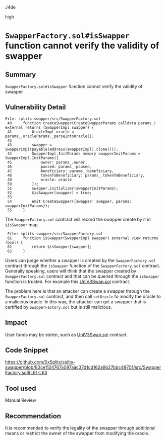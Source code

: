 J4de

high

# `SwapperFactory.sol#isSwapper` function cannot verify the validity of swapper

## Summary

`SwapperFactory.sol#isSwapper` function cannot verify the validity of swapper

## Vulnerability Detail

```solidity
File: splits-swapper/src/SwapperFactory.sol
 40     function createSwapper(CreateSwapperParams calldata params_) external returns (SwapperImpl swapper) {
 41         OracleImpl oracle = params_.oracleParams._parseIntoOracle();
 42
 43         swapper = SwapperImpl(payable(address(swapperImpl).clone()));
 44         SwapperImpl.InitParams memory swapperInitParams = SwapperImpl.InitParams({
 45             owner: params_.owner,
 46             paused: params_.paused,
 47             beneficiary: params_.beneficiary,
 48             tokenToBeneficiary: params_.tokenToBeneficiary,
 49             oracle: oracle
 50         });
 51         swapper.initializer(swapperInitParams);
 52         $isSwapper[swapper] = true;
 53
 54         emit CreateSwapper({swapper: swapper, params: swapperInitParams});
 55     }
```

The `SwapperFactory.sol` contract will record the swapper create by it in `$isSwapper` map.

```solidity
 File: splits-swapper/src/SwapperFactory.sol
 61     function isSwapper(SwapperImpl swapper) external view returns (bool) {
 62         return $isSwapper[swapper];
 63     }
```

Users can judge whether a swapper is created by the `SwapperFactory.sol` contract through the `isSwapper` function of the `SwapperFactory.sol` contract. Generally speaking, users will think that the swapper created by `SwapperFactory.sol` contract and that can be queried through the `isSwapper` function is trusted. For example this [UniV3Swap.sol](https://github.com/0xSplits/splits-swapper/blob/83ce1124767a097aac37d1cd162a9b27bbc48701/src/integrations/UniV3Swap.sol#L67) contract.

The problem here is that an attacker can create a swapper through the `SwapperFactory.sol` contract, and then call `setOracle` to modify the oracle to a malicious oracle. In this way, the attacker can get a swapper that is certified by `SwapperFactory.sol` but is still malicious.

## Impact

User funds may be stolen, such as [UniV3Swap.sol](https://github.com/0xSplits/splits-swapper/blob/83ce1124767a097aac37d1cd162a9b27bbc48701/src/integrations/UniV3Swap.sol#L67) contract.

## Code Snippet

https://github.com/0xSplits/splits-swapper/blob/83ce1124767a097aac37d1cd162a9b27bbc48701/src/SwapperFactory.sol#L61-L63

## Tool used

Manual Review

## Recommendation

It is recommended to verify the legality of the swapper through additional means or restrict the owner of the swapper from modifying the oracle.